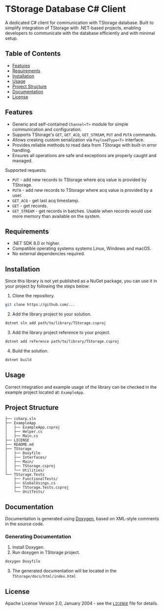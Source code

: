 # TStorage Database C# Client

A dedicated C# client for communication with TStorage database.
Built to simplify integration of TStorage with .NET-based projects, enabling developers to communicate with the database efficiently and with minimal setup.


## Table of Contents

- [Features](#features)  
- [Requirements](#requirements)  
- [Installation](#installation)  
- [Usage](#usage)  
- [Project Structure](#project-structure)
- [Documentation](#documentation)
- [License](#license)


## Features

- Generic and self-contained `Channel<T>` module for simple communication and configuration.
- Supports TStorage's `GET`, `GET_ACQ`, `GET_STREAM`, `PUT` and `PUTA` commands.
- Allows creating custom serialization via `PayloadType<T>` interface.
- Provides reliable methods to read data from TStorage with built-in error handling.
- Ensures all operations are safe and exceptions are properly caught and managed.

Supported requests:
 - `PUT` - add new records to TStorage where acq value is provided by TStorage.
 - `PUTA` - add new records to TStorage where acq value is provided by a user.
 - `GET_ACQ` - get last acq timestamp.
 - `GET` - get records.
 - `GET_STREAM` - get records in batches. Usable when records would use more memory than available on the system.


## Requirements

- .NET SDK 8.0 or higher.
- Compatible operating systems systems Linux, Windows and macOS.
- No external dependencies required.


## Installation

Since this library is not yet published as a NuGet package, you can use it in your project by following the steps below:

1. Clone the repository.
```bash
git clone https://github.com/...
```

2. Add the library project to your solution.
```bash
dotnet sln add path/to/library/TStorage.csproj
```

3. Add the library project reference to your project.
```bash
dotnet add reference path/to/library/TStorage.csproj
```

4. Build the solution.
```bash
dotnet build
```


## Usage

Correct integration and example usage of the library can be checked in the example project located at: `ExampleApp`.


## Project Structure
```
├── csharp.sln
├── ExampleApp
│   ├── ExampleApp.csproj
│   ├── Helper.cs
│   ├── Main.cs
├── LICENSE
├── README.md
├── TStorage
│   ├── Doxyfile
│   ├── Interfaces/
│   ├── Main/
│   ├── TStorage.csproj
│   └── Utilities/
└── TStorage.Tests
    ├── FunctionalTests/
    ├── GlobalUsings.cs
    ├── TStorage.Tests.csproj
    └── UnitTests/
```


## Documentation

Documentation is generated using [Doxygen](https://www.doxygen.nl/), based on XML-style comments in the source code.

### Generating Documentation

1. Install Doxygen.
2. Run doxygen in TStorage project.
```bash
doxygen Doxyfile
```
3. The generated documentation will be located in the `TStorage/docs/html/index.html`


## License

Apache License Version 2.0, January 2004 - see the [`LICENSE`](LICENSE) file for details.

